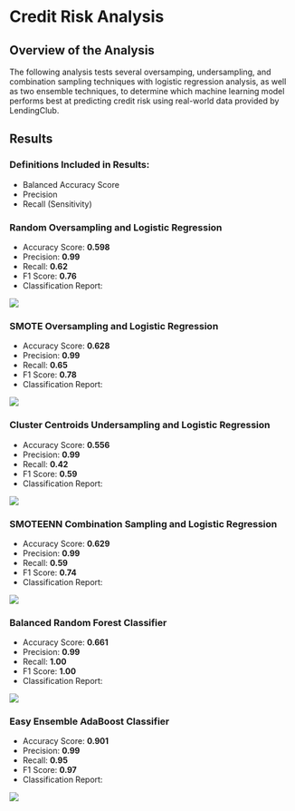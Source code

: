# Credit Risk Analysis

## Overview of the Analysis

The following analysis tests several oversamping, undersampling, and combination sampling techniques with logistic regression analysis, as well as two ensemble techniques, to determine which machine learning model performs best at predicting credit risk using real-world data provided by LendingClub.

## Results


### Definitions Included in Results:
* Balanced Accuracy Score
* Precision
* Recall (Sensitivity)

### Random Oversampling and Logistic Regression
* Accuracy Score: __0.598__
* Precision: __0.99__
* Recall: __0.62__
* F1 Score: __0.76__
* Classification Report:
<img src='ros_classification_report.png'>

### SMOTE Oversampling and Logistic Regression
* Accuracy Score: __0.628__
* Precision: __0.99__
* Recall: __0.65__
* F1 Score: __0.78__
* Classification Report:
<img src='smote_classification_report.png'>

### Cluster Centroids Undersampling and Logistic Regression
* Accuracy Score: __0.556__
* Precision: __0.99__
* Recall: __0.42__
* F1 Score: __0.59__
* Classification Report:
<img src='cc_classification_report.png'>

### SMOTEENN Combination Sampling and Logistic Regression
* Accuracy Score: __0.629__
* Precision: __0.99__
* Recall: __0.59__
* F1 Score: __0.74__
* Classification Report:
<img src='smoteenn_classification_report.png'>

### Balanced Random Forest Classifier
* Accuracy Score: __0.661__
* Precision: __0.99__
* Recall: __1.00__
* F1 Score: __1.00__
* Classification Report:
<img src='rf_classification_report.png'>

### Easy Ensemble AdaBoost Classifier
* Accuracy Score: __0.901__
* Precision: __0.99__
* Recall: __0.95__
* F1 Score: __0.97__
* Classification Report:
<img src='eec_classification_report.png'>